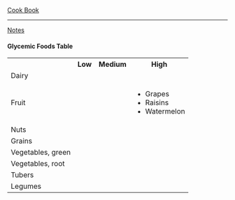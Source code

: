 [Cook Book](https://github.com/vmsmith/CookBook/blob/master/README.md)  

-----  

[Notes](https://github.com/vmsmith/CookBook/blob/master/notes.md)  

#### Glycemic Foods Table   

<table>
  <tr><th></th><th>Low</th><th>Medium</th><th>High</th></tr>
  <tr><td>Dairy</td><td></td><td></td><td></td></tr>
  <tr><td>Fruit</td><td></td><td></td><td><ul><li>Grapes<li>Raisins<li>Watermelon</ul></td></tr>
  <tr><td>Nuts</td><td></td><td></td><td></td></tr>
  <tr><td>Grains</td><td></td><td></td><td></td></tr>
  <tr><td>Vegetables, green</td><td></td><td></td><td></td></tr>
  <tr><td>Vegetables, root</td><td></td><td></td><td></td></tr>
  <tr><td>Tubers</td><td></td><td></td><td></td></tr>  
  <tr><td>Legumes</td><td></td><td></td><td></td></tr>
</table>
